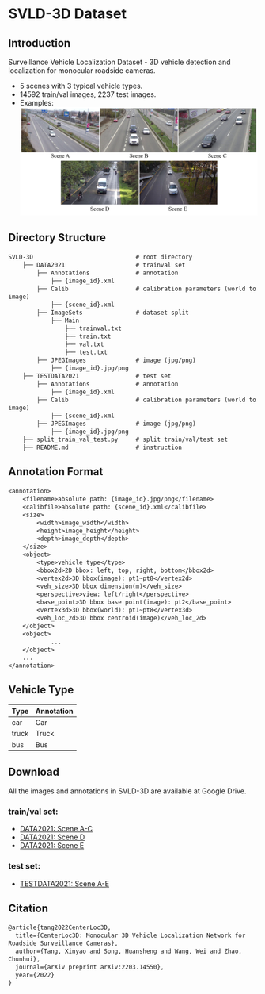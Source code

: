 # SVLD-3D Dataset

## Introduction
Surveillance Vehicle Localization Dataset - 3D vehicle detection and localization for monocular roadside cameras.
- 5 scenes with 3 typical  vehicle types.
- 14592 train/val images, 2237 test images.
- Examples:
![image](imgs/example.png)

## Directory Structure
```
SVLD-3D                             # root directory
    ├── DATA2021                    # trainval set
        ├── Annotations             # annotation
            ├── {image_id}.xml
        ├── Calib                   # calibration parameters (world to image)
            ├── {scene_id}.xml
        ├── ImageSets               # dataset split
            ├── Main
                ├── trainval.txt
                ├── train.txt
                ├── val.txt
                ├── test.txt
        ├── JPEGImages              # image (jpg/png)
            ├── {image_id}.jpg/png
    ├── TESTDATA2021                # test set
        ├── Annotations             # annotation
            ├── {image_id}.xml
        ├── Calib                   # calibration parameters (world to image)
            ├── {scene_id}.xml
        ├── JPEGImages              # image (jpg/png)
            ├── {image_id}.jpg/png
    ├── split_train_val_test.py     # split train/val/test set
    ├── README.md                   # instruction
```

## Annotation Format
```
<annotation>
	<filename>absolute path: {image_id}.jpg/png</filename>
	<calibfile>absolute path: {scene_id}.xml</calibfile>
	<size>
		<width>image_width</width>
		<height>image_height</height>
		<depth>image_depth</depth>
	</size>
	<object>
		<type>vehicle type</type>
		<bbox2d>2D bbox: left, top, right, bottom</bbox2d>
		<vertex2d>3D bbox(image): pt1~pt8</vertex2d>
		<veh_size>3D bbox dimension(m)</veh_size>
		<perspective>view: left/right</perspective>
		<base_point>3D bbox base point(image): pt2</base_point>
		<vertex3d>3D bbox(world): pt1~pt8</vertex3d>
		<veh_loc_2d>3D bbox centroid(image)</veh_loc_2d>
	</object>
	<object>
            ...
	</object>
	...
</annotation>
```

## Vehicle Type

| Type              | Annotation        |
| ----------------- | ----------------- |
| car               | Car               |
| truck             | Truck             |
| bus               | Bus               |

## Download
All the images and annotations in SVLD-3D are available at Google Drive.

### train/val set:

- [DATA2021: Scene A-C](https://drive.google.com/file/d/1yO9av6qtLxOehT-vRivaX_WX6TT-jIvc/view?usp=sharing)
- [DATA2021: Scene D](https://drive.google.com/file/d/13i341cnFtNVlRvVBjSAmUGtxEiHt_Fjz/view?usp=sharing)
- [DATA2021: Scene E](https://drive.google.com/file/d/1Z-lv_NQtBc8EFYJaFapF69H79m2Ce2mO/view?usp=sharing)

### test set:

- [TESTDATA2021: Scene A-E](https://drive.google.com/file/d/10zspX_-gWoQOwzN5Ba-MDQVsV6Omh80A/view?usp=sharing)

## Citation
```
@article{tang2022CenterLoc3D,
  title={CenterLoc3D: Monocular 3D Vehicle Localization Network for Roadside Surveillance Cameras},
  author={Tang, Xinyao and Song, Huansheng and Wang, Wei and Zhao, Chunhui},
  journal={arXiv preprint arXiv:2203.14550},
  year={2022}
}
```